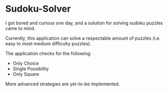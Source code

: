 # Sudoku-Solver
I got bored and curious one day, and a solution for solving sudoku puzzles came to mind.

Currently, this application can solve a respectable amount of puzzles (i.e. easy to most medium difficulty puzzles).

The application checks for the following:

* Only Choice
* Single Possibility
* Only Square

More advanced strategies are yet-to-be implemented.
